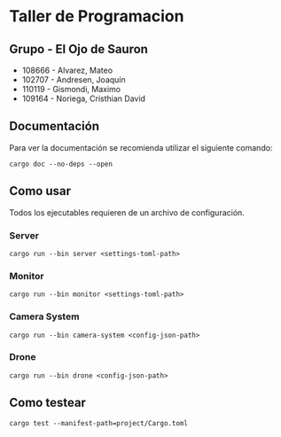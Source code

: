 # Taller de Programacion

## Grupo - El Ojo de Sauron
- 108666 - Alvarez, Mateo
- 102707 - Andresen, Joaquín
- 110119 - Gismondi, Maximo
- 109164 - Noriega, Cristhian David

## Documentación
Para ver la documentación se recomienda utilizar el siguiente comando:
```
cargo doc --no-deps --open
```

## Como usar
Todos los ejecutables requieren de un archivo de configuración.

### Server
```
cargo run --bin server <settings-toml-path>
```

### Monitor
```
cargo run --bin monitor <settings-toml-path>
```

### Camera System
```
cargo run --bin camera-system <config-json-path>
```

### Drone
```
cargo run --bin drone <config-json-path>
```


## Como testear
```
cargo test --manifest-path=project/Cargo.toml
```